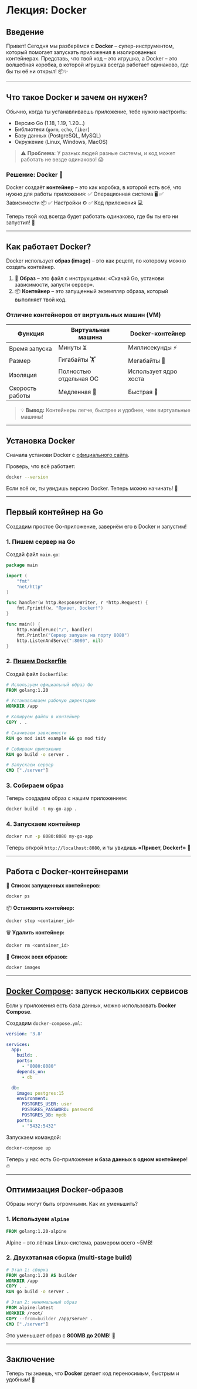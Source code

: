 # Лекция: Docker

## Введение
Привет! Сегодня мы разберёмся с **Docker** – супер-инструментом, который помогает запускать приложения в изолированных контейнерах. Представь, что твой код – это игрушка, а Docker – это волшебная коробка, в которой игрушка всегда работает одинаково, где бы ты её ни открыл! 📦✨

---

## Что такое Docker и зачем он нужен?
Обычно, когда ты устанавливаешь приложение, тебе нужно настроить:
- Версию Go (1.18, 1.19, 1.20...)
- Библиотеки (`gorm`, `echo`, `fiber`)
- Базу данных (PostgreSQL, MySQL)
- Окружение (Linux, Windows, MacOS)

> ⚠️ **Проблема:** У разных людей разные системы, и код может работать не везде одинаково! 😱

### Решение: **Docker** 🐳
Docker создаёт **контейнер** – это как коробка, в которой есть всё, что нужно для работы приложения:
✅ Операционная система 🖥️
✅ Зависимости 📦
✅ Настройки ⚙️
✅ Код приложения 💻

Теперь твой код всегда будет работать одинаково, где бы ты его ни запустил! 🚀

---

## Как работает Docker?
Docker использует **образ (image)** – это как рецепт, по которому можно создать контейнер.

1. 📜 **Образ** – это файл с инструкциями: «Скачай Go, установи зависимости, запусти сервер».
2. 📦 **Контейнер** – это запущенный экземпляр образа, который выполняет твой код.

### Отличие контейнеров от виртуальных машин (VM)
| Функция | Виртуальная машина | Docker-контейнер |
|---------|---------------------|------------------|
| Время запуска | Минуты ⏳ | Миллисекунды ⚡ |
| Размер | Гигабайты 🏋️ | Мегабайты 🎈 |
| Изоляция | Полностью отдельная ОС | Использует ядро хоста |
| Скорость работы | Медленная 🐢 | Быстрая 🚀 |

> 💡 **Вывод:** Контейнеры легче, быстрее и удобнее, чем виртуальные машины!

---

## Установка Docker
Сначала установи Docker с [официального сайта](https://www.docker.com/get-started).

Проверь, что всё работает:
```sh
docker --version
```
Если всё ок, ты увидишь версию Docker. Теперь можно начинать! 🎉

---

## Первый контейнер на Go
Создадим простое Go-приложение, завернём его в Docker и запустим!

### 1. Пишем сервер на Go
Создай файл `main.go`:
```go
package main

import (
	"fmt"
	"net/http"
)

func handler(w http.ResponseWriter, r *http.Request) {
	fmt.Fprintf(w, "Привет, Docker!")
}

func main() {
	http.HandleFunc("/", handler)
	fmt.Println("Сервер запущен на порту 8080")
	http.ListenAndServe(":8080", nil)
}
```

### 2. [Пишем Dockerfile](https://github.com/NayrGosling/NOTES_ON_GOLANG_IN_RUSSIAN/blob/main/Docker/Dockerfile.md)
Создай файл `Dockerfile`:
```dockerfile
# Используем официальный образ Go
FROM golang:1.20

# Устанавливаем рабочую директорию
WORKDIR /app

# Копируем файлы в контейнер
COPY . .

# Скачиваем зависимости
RUN go mod init example && go mod tidy

# Собираем приложение
RUN go build -o server .

# Запускаем сервер
CMD ["./server"]
```

### 3. Собираем образ
Теперь создадим образ с нашим приложением:
```sh
docker build -t my-go-app .
```

### 4. Запускаем контейнер
```sh
docker run -p 8080:8080 my-go-app
```
Теперь открой `http://localhost:8080`, и ты увидишь **«Привет, Docker!»** 🎉

---

## Работа с Docker-контейнерами
📜 **Список запущенных контейнеров:**
```sh
docker ps
```

📦 **Остановить контейнер:**
```sh
docker stop <container_id>
```

🗑 **Удалить контейнер:**
```sh
docker rm <container_id>
```

📜 **Список всех образов:**
```sh
docker images
```

---

## [Docker Compose](https://github.com/NayrGosling/NOTES_ON_GOLANG_IN_RUSSIAN/blob/main/Docker/Docker%20Compose.md): запуск нескольких сервисов
Если у приложения есть база данных, можно использовать **Docker Compose**.

Создадим `docker-compose.yml`:
```yaml
version: '3.8'

services:
  app:
    build: .
    ports:
      - "8080:8080"
    depends_on:
      - db

  db:
    image: postgres:15
    environment:
      POSTGRES_USER: user
      POSTGRES_PASSWORD: password
      POSTGRES_DB: mydb
    ports:
      - "5432:5432"
```
Запускаем командой:
```sh
docker-compose up
```
Теперь у нас есть Go-приложение **и база данных в одном контейнере**! 🔥

---

## Оптимизация Docker-образов
Образы могут быть огромными. Как их уменьшить?

### 1. Используем `alpine`
```dockerfile
FROM golang:1.20-alpine
```
Alpine – это лёгкая Linux-система, размером всего ~5MB!

### 2. Двухэтапная сборка (multi-stage build)
```dockerfile
# Этап 1: сборка
FROM golang:1.20 AS builder
WORKDIR /app
COPY . .
RUN go build -o server .

# Этап 2: минимальный образ
FROM alpine:latest
WORKDIR /root/
COPY --from=builder /app/server .
CMD ["./server"]
```
Это уменьшает образ с **800MB до 20MB**! 🚀

---

## Заключение
Теперь ты знаешь, что **Docker** делает код переносимым, быстрым и удобным! 🐳
